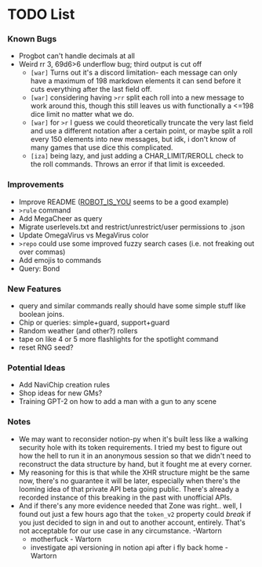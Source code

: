# TODO List

### Known Bugs
- Progbot can't handle decimals at all
- Weird rr 3, 69d6>6 underflow bug; third output is cut off
  - `[war]` Turns out it's a discord limitation- each message can only have a maximum of 198 markdown elements it can send before it cuts everything after the last field off.
  - `[war]` considering having `>rr` split each roll into a new message to work around this, though this still leaves us with functionally a <=198 dice limit no matter what we do.
  - `[war]` for `>r` I guess we could theoretically truncate the very last field and use a different notation after a certain point, or maybe split a roll every 150 elements into new messages, but idk, i don't know of many games that use dice this complicated.
  - `[iza]` being lazy, and just adding a CHAR_LIMIT/REROLL check to the roll commands. Throws an error if that limit is exceeded.

### Improvements
- Improve README ([ROBOT_IS_YOU](https://github.com/RocketRace/robot-is-you) seems to be a good example)
- `>rule` command
- Add MegaCheer as query
- Migrate userlevels.txt and restrict/unrestrict/user permissions to .json
- Update OmegaVirus vs MegaVirus color
- `>repo` could use some improved fuzzy search cases (i.e. not freaking out over commas)
- Add emojis to commands
- Query: Bond

### New Features
- query and similar commands really should have some simple stuff like boolean joins.
- Chip or queries: simple+guard, support+guard
- Random weather (and other?) rollers
- tape on like 4 or 5 more flashlights for the spotlight command
- reset RNG seed?

### Potential Ideas
- Add NaviChip creation rules
- Shop ideas for new GMs?
- Training GPT-2 on how to add a man with a gun to any scene

### Notes
* We may want to reconsider notion-py when it's built less like a walking security hole with its token requirements.
  I tried my best to figure out how the hell to run it in an anonymous session so that we didn't need to reconstruct
  the data structure by hand, but it fought me at every corner.
* My reasoning for this is that while the XHR structure might be the same now, there's no guarantee it will be later, especially when there's the looming idea of that private API beta going public.  There's already a recorded instance of this breaking in the past with unofficial APIs.
* And if there's any more evidence needed that Zone was right.. well, I found out just a few hours ago that the `token_v2` property could _break_ if you just decided to sign in and out to another account, entirely. That's not acceptable for our use case in any circumstance. -Wartorn
  * motherfuck - Wartorn
  * investigate api versioning in notion api after i fly back home - Wartorn
